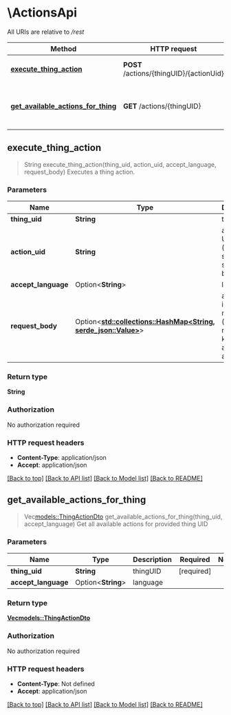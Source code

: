 # \ActionsApi

All URIs are relative to */rest*

Method | HTTP request | Description
------------- | ------------- | -------------
[**execute_thing_action**](ActionsApi.md#execute_thing_action) | **POST** /actions/{thingUID}/{actionUid} | Executes a thing action.
[**get_available_actions_for_thing**](ActionsApi.md#get_available_actions_for_thing) | **GET** /actions/{thingUID} | Get all available actions for provided thing UID



## execute_thing_action

> String execute_thing_action(thing_uid, action_uid, accept_language, request_body)
Executes a thing action.

### Parameters


Name | Type | Description  | Required | Notes
------------- | ------------- | ------------- | ------------- | -------------
**thing_uid** | **String** | thingUID | [required] |
**action_uid** | **String** | action type UID (including scope, separated by '.') | [required] |
**accept_language** | Option<**String**> | language |  |
**request_body** | Option<[**std::collections::HashMap<String, serde_json::Value>**](serde_json::Value.md)> | action inputs as map (parameter name as key / argument as value) |  |

### Return type

**String**

### Authorization

No authorization required

### HTTP request headers

- **Content-Type**: application/json
- **Accept**: application/json

[[Back to top]](#) [[Back to API list]](../README.md#documentation-for-api-endpoints) [[Back to Model list]](../README.md#documentation-for-models) [[Back to README]](../README.md)


## get_available_actions_for_thing

> Vec<models::ThingActionDto> get_available_actions_for_thing(thing_uid, accept_language)
Get all available actions for provided thing UID

### Parameters


Name | Type | Description  | Required | Notes
------------- | ------------- | ------------- | ------------- | -------------
**thing_uid** | **String** | thingUID | [required] |
**accept_language** | Option<**String**> | language |  |

### Return type

[**Vec<models::ThingActionDto>**](ThingActionDTO.md)

### Authorization

No authorization required

### HTTP request headers

- **Content-Type**: Not defined
- **Accept**: application/json

[[Back to top]](#) [[Back to API list]](../README.md#documentation-for-api-endpoints) [[Back to Model list]](../README.md#documentation-for-models) [[Back to README]](../README.md)

